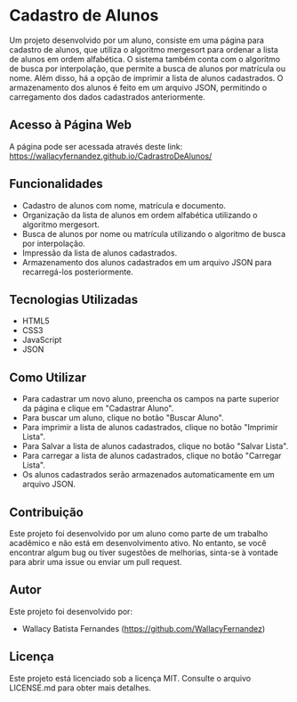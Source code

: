 # Cadastro de Alunos

Um projeto desenvolvido por um aluno, consiste em uma página para cadastro de alunos, que utiliza o algoritmo mergesort para ordenar a lista de alunos em ordem alfabética. O sistema também conta com o algoritmo de busca por interpolação, que permite a busca de alunos por matrícula ou nome. Além disso, há a opção de imprimir a lista de alunos cadastrados. O armazenamento dos alunos é feito em um arquivo JSON, permitindo o carregamento dos dados cadastrados anteriormente.
## Acesso à Página Web
A página pode ser acessada através deste link: https://wallacyfernandez.github.io/CadrastroDeAlunos/

## Funcionalidades
* Cadastro de alunos com nome, matrícula e documento.
* Organização da lista de alunos em ordem alfabética utilizando o algoritmo mergesort.
* Busca de alunos por nome ou matrícula utilizando o algoritmo de busca por interpolação.
* Impressão da lista de alunos cadastrados.
* Armazenamento dos alunos cadastrados em um arquivo JSON para recarregá-los posteriormente.
## Tecnologias Utilizadas
* HTML5
* CSS3
* JavaScript
* JSON
## Como Utilizar
* Para cadastrar um novo aluno, preencha os campos na parte superior da página e clique em "Cadastrar Aluno".
* Para buscar um aluno, clique no botão "Buscar Aluno".
* Para imprimir a lista de alunos cadastrados, clique no botão "Imprimir Lista".
* Para Salvar a lista de alunos cadastrados, clique no botão "Salvar Lista".
* Para carregar a lista de alunos cadastrados, clique no botão "Carregar Lista".
* Os alunos cadastrados serão armazenados automaticamente em um arquivo JSON.
## Contribuição
Este projeto foi desenvolvido por um aluno como parte de um trabalho acadêmico e não está em desenvolvimento ativo. No entanto, se você encontrar algum bug ou tiver sugestões de melhorias, sinta-se à vontade para abrir uma issue ou enviar um pull request.

## Autor
Este projeto foi desenvolvido por:

* Wallacy Batista Fernandes (https://github.com/WallacyFernandez)

## Licença
Este projeto está licenciado sob a licença MIT. Consulte o arquivo LICENSE.md para obter mais detalhes.
 

